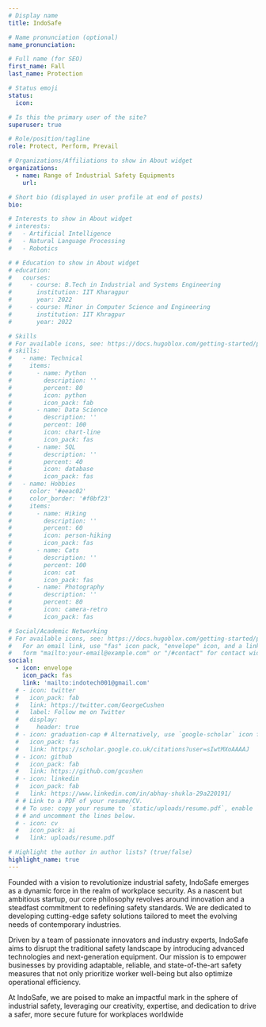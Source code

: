 ```yaml
---
# Display name
title: IndoSafe

# Name pronunciation (optional)
name_pronunciation: 

# Full name (for SEO)
first_name: Fall
last_name: Protection

# Status emoji
status:
  icon: 

# Is this the primary user of the site?
superuser: true

# Role/position/tagline
role: Protect, Perform, Prevail

# Organizations/Affiliations to show in About widget
organizations:
  - name: Range of Industrial Safety Equipments
    url: 

# Short bio (displayed in user profile at end of posts)
bio: 

# Interests to show in About widget
# interests:
#   - Artificial Intelligence
#   - Natural Language Processing
#   - Robotics

# # Education to show in About widget
# education:
#   courses:
#     - course: B.Tech in Industrial and Systems Engineering
#       institution: IIT Kharagpur
#       year: 2022
#     - course: Minor in Computer Science and Engineering
#       institution: IIT Khragpur
#       year: 2022

# Skills
# For available icons, see: https://docs.hugoblox.com/getting-started/page-builder/#icons
# skills:
#   - name: Technical
#     items:
#       - name: Python
#         description: ''
#         percent: 80
#         icon: python
#         icon_pack: fab
#       - name: Data Science
#         description: ''
#         percent: 100
#         icon: chart-line
#         icon_pack: fas
#       - name: SQL
#         description: ''
#         percent: 40
#         icon: database
#         icon_pack: fas
#   - name: Hobbies
#     color: '#eeac02'
#     color_border: '#f0bf23'
#     items:
#       - name: Hiking
#         description: ''
#         percent: 60
#         icon: person-hiking
#         icon_pack: fas
#       - name: Cats
#         description: ''
#         percent: 100
#         icon: cat
#         icon_pack: fas
#       - name: Photography
#         description: ''
#         percent: 80
#         icon: camera-retro
#         icon_pack: fas

# Social/Academic Networking
# For available icons, see: https://docs.hugoblox.com/getting-started/page-builder/#icons
#   For an email link, use "fas" icon pack, "envelope" icon, and a link in the
#   form "mailto:your-email@example.com" or "/#contact" for contact widget.
social:
  - icon: envelope
    icon_pack: fas
    link: 'mailto:indotech001@gmail.com'
  # - icon: twitter
  #   icon_pack: fab
  #   link: https://twitter.com/GeorgeCushen
  #   label: Follow me on Twitter
  #   display:
  #     header: true
  # - icon: graduation-cap # Alternatively, use `google-scholar` icon from `ai` icon pack
  #   icon_pack: fas
  #   link: https://scholar.google.co.uk/citations?user=sIwtMXoAAAAJ
  # - icon: github
  #   icon_pack: fab
  #   link: https://github.com/gcushen
  # - icon: linkedin
  #   icon_pack: fab
  #   link: https://www.linkedin.com/in/abhay-shukla-29a220191/
  # # Link to a PDF of your resume/CV.
  # # To use: copy your resume to `static/uploads/resume.pdf`, enable `ai` icons in `params.yaml`,
  # # and uncomment the lines below.
  # - icon: cv
  #   icon_pack: ai
  #   link: uploads/resume.pdf

# Highlight the author in author lists? (true/false)
highlight_name: true
---
```


Founded with a vision to revolutionize industrial safety, IndoSafe emerges as a dynamic force in the realm of workplace security. As a nascent but ambitious startup, our core philosophy revolves around innovation and a steadfast commitment to redefining safety standards. We are dedicated to developing cutting-edge safety solutions tailored to meet the evolving needs of contemporary industries.

Driven by a team of passionate innovators and industry experts, IndoSafe aims to disrupt the traditional safety landscape by introducing advanced technologies and next-generation equipment. Our mission is to empower businesses by providing adaptable, reliable, and state-of-the-art safety measures that not only prioritize worker well-being but also optimize operational efficiency.

At IndoSafe, we are poised to make an impactful mark in the sphere of industrial safety, leveraging our creativity, expertise, and dedication to drive a safer, more secure future for workplaces worldwide
